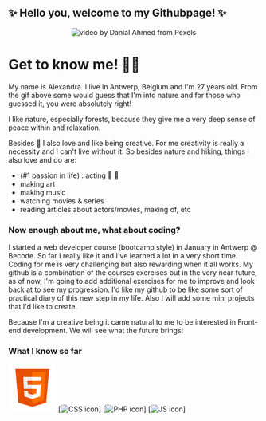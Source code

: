 
## <strong>✨ Hello you, welcome to my Githubpage! ✨</strong>

<div style="text-align: center"><img src="https://github.com/Alexjesss/Alexjesss/blob/main/visuals/intro.gif" width="600px" alt="video by Danial Ahmed from Pexels" title="intro-gif"/>
</div>

# Get to know me! :raising_hand_woman:

My name is Alexandra. I live in Antwerp, Belgium and I'm 27 years old.
From the gif above some would guess that I'm into nature and for those who guessed it, you were absolutely right!

I like nature, especially forests, because they give me a very deep sense of peace within and relaxation.

Besides :deciduous_tree: I also love and like being creative. For me creativity is really a necessity and I can't live without it.
So besides nature and hiking, things I also love and do are:

- (#1 passion in life) : acting :movie_camera: :heartbeat: 
- making art
- making music
- watching movies & series
- reading articles about actors/movies, making of, etc

### Now enough about me, what about coding?

I started a web developer course (bootcamp style) in January in Antwerp @ Becode.
So far I really like it and I've learned a lot in a very short time. Coding for me is very challenging but also rewarding when it all works.
My github is a combination of the courses exercises but in the very near future, as of now, I'm going to add additional exercises for me to improve and look back at to see my progression.
I'd like my github to be like some sort of practical diary of this new step in my life. Also I will add some mini projects that I'd like to create.

Because I'm a creative being it came natural to me to be interested in Front-end development. We will see what the future brings! 

### What I know so far 

<img src="https://github.com/Alexjesss/Alexjesss/blob/main/visuals/html.png"> [![CSS icon]("https://github.com/Alexjesss/Alexjesss/blob/main/visuals/css.png")]  [![PHP icon]("https://github.com/Alexjesss/Alexjesss/blob/main/visuals/php.png")]  [![JS icon]("https://github.com/Alexjesss/Alexjesss/blob/main/visuals/js.png")]  
